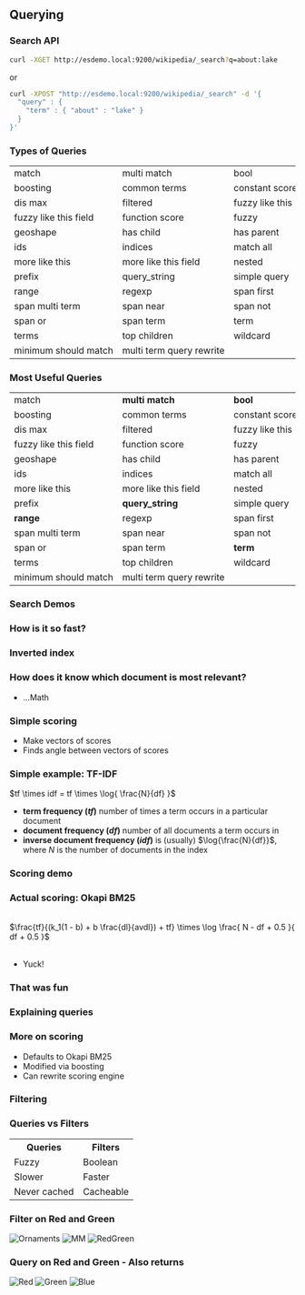 ## Querying


### Search API

```bash
curl -XGET http://esdemo.local:9200/wikipedia/_search?q=about:lake
```

or

```bash
curl -XPOST "http://esdemo.local:9200/wikipedia/_search" -d '{
  "query" : {
    "term" : { "about" : "lake" }
  }
}'
```


### Types of Queries

<table>
<tr><td>match</td><td>multi match </td><td> bool</td><tr>                

<tr><td> boosting  </td><td> common terms </td><td nowrap> constant score </td><tr> 
<tr><td>  dis max  </td><td>filtered  </td><td> fuzzy like this </td><tr> 
<tr><td>  fuzzy like this field </td><td> function score </td><td> fuzzy </td><tr> 
<tr><td>  geoshape </td><td>has child  </td><td>has parent </td><tr> 
<tr><td>    ids </td><td>indices  </td><td>  match all </td><tr> 
<tr><td>  more like this </td><td>  more like this field  </td><td> nested </td><tr> 
<tr><td>   prefix </td><td> query_string   </td><td>  simple query </td><tr>
<tr><td>    range</td><td> regexp   </td><td> span first </td><tr> 
<tr><td>      span multi term  </td><td> span near  </td><td> span not </td><tr> 
<tr><td>     span or  </td><td> span term  </td><td> term </td><tr> 
<tr><td>   terms </td><td> top children  </td><td> wildcard</td><tr> 
<tr><td nowrap>   minimum should match  </td><td nowrap> multi term query rewrite</td><tr> 
</table>


### Most Useful Queries

<table>
<tr><td>match</td><td><b>multi match </b> </td><td> <b> bool </b></td><tr>                

<tr><td> boosting  </td><td> common terms </td><td nowrap> constant score </td><tr> 
<tr><td>  dis max  </td><td>filtered  </td><td> fuzzy like this </td><tr> 
<tr><td>  fuzzy like this field </td><td> function score </td><td> fuzzy </td><tr> 
<tr><td>  geoshape </td><td>has child  </td><td>has parent </td><tr> 
<tr><td>    ids </td><td>indices  </td><td>  match all </td><tr> 
<tr><td>  more like this </td><td>  more like this field  </td><td> nested </td><tr> 
<tr><td>   prefix </td><td> <b>query_string</b>   </td><td>  simple query </td><tr>
<tr><td>   <b> range </b></td><td> regexp   </td><td> span first </td><tr> 
<tr><td>      span multi term  </td><td> span near  </td><td> span not </td><tr> 
<tr><td>     span or  </td><td> span term  </td><td> <b>term </b> </td><tr> 
<tr><td>   terms </td><td> top children  </td><td> wildcard</td><tr> 
<tr><td nowrap>   minimum should match  </td><td nowrap> multi term query rewrite</td><tr> 
</table>


### Search Demos


### How is it so fast?


### Inverted index
<div class="row ix-illustration" data-illustration="ix-illustration" ng-controller="InvertedIndexController">
  <dv ng-include src="'sections/js/templates/_invindex.html'"></div>
</div> 


### How does it know which document is most relevant?

* ...Math


### Simple scoring

* Make vectors of scores
* Finds angle between vectors of scores


### Simple example: TF-IDF
$tf \times idf = tf \times \log{ \frac{N}{df} }$

* **term frequency ($tf$)** number of times a term occurs in a particular document
* **document frequency ($df$)** number of all documents a term occurs in 
* **inverse document frequency ($idf$)** is (usually) $\log{\frac{N}{df}}$, where $N$ is the number of documents in the index


### Scoring demo
<div class="row tfidf-illustration ix-illustration" data-illustration="tfidf-illustration" ng-controller="InvertedIndexController">
  <dv ng-include src="'sections/js/templates/_scoring.html'"></div>
</div>


### Actual scoring: Okapi BM25

<br/>
$\frac{tf}{(k_1(1 - b) + b \frac{dl}{avdl}) + tf} \times \log \frac{ N - df + 0.5 }{ df + 0.5 }$
<br/><br/>

* Yuck!


### That was fun


### Explaining queries


### More on scoring

* Defaults to Okapi BM25
* Modified via boosting
* Can rewrite scoring engine


### Filtering


### Queries vs Filters

<table class="qvf">
<tr>
<th>Queries</th>
<th>Filters</th>
</tr>
<tr>
<td>Fuzzy</td>
<td>Boolean</td>
</tr>
<tr>
<td>Slower</td>
<td>Faster</td>
</tr>
<tr>
<td>Never cached</td>
<td>Cacheable</td>
</tr>
</table>


### Filter on Red and Green

![Ornaments](images/red-and-green-ornaments.jpg)
![MM](images/red-green-m-m.jpg)
![RedGreen](images/red_green.jpg)


### Query on Red and Green - Also returns

![Red](images/red.png)
![Green](images/green.png)
![Blue](images/blue.svg)